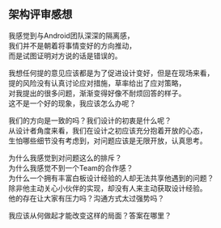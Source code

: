 ## 架构评审感想

我感觉到与Android团队深深的隔离感，  
我们并不是朝着将事情变好的方向推动，  
而是试图证明对方说的话是错误的。

我想任何提的意见应该都是为了促进设计变好，但是在现场来看，  
提的风险没有认真讨论应对措施，草率给出了应对策略，  
对我提出的很多问题，渐渐变得好像不耐烦回答的样子。  
这不是一个好的现象，我应该怎么办呢？

我们的方向是一致的吗？我们设计的初衷是什么呢？  
从设计者角度来看，我们在设计之初应该充分抱着开放的心态，  
生怕哪些细节没有考虑到，对问题应该是无限开放，认真思考。

为什么我感觉到对问题这么的排斥？  
为什么我感觉不到一个Team的合作感？  
为什么一个拥有丰富白板设计经验的人却无法共享他遇到的问题？  
除非他主动关心小伙伴的实现，却没有人来主动获取设计经验。  
他的存在让大家有压力吗？沟通方式太过强势吗？

我应该从何做起才能改变这样的局面？答案在哪里？